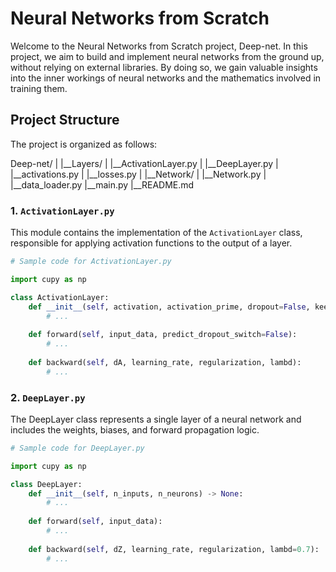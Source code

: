 # Neural Networks from Scratch

Welcome to the Neural Networks from Scratch project, Deep-net. In this project, we aim to build and implement neural networks from the ground up, without relying on external libraries. By doing so, we gain valuable insights into the inner workings of neural networks and the mathematics involved in training them.

## Project Structure

The project is organized as follows:

Deep-net/
|
|__Layers/
| |__ActivationLayer.py
| |__DeepLayer.py
| |__activations.py
| |__losses.py
|
|__Network/
| |__Network.py
|
|__data_loader.py
|__main.py
|__README.md



### 1. `ActivationLayer.py`

This module contains the implementation of the `ActivationLayer` class, responsible for applying activation functions to the output of a layer.

```python
# Sample code for ActivationLayer.py

import cupy as np

class ActivationLayer:
    def __init__(self, activation, activation_prime, dropout=False, keep_prob=0.6):
        # ...
    
    def forward(self, input_data, predict_dropout_switch=False):
        # ...
    
    def backward(self, dA, learning_rate, regularization, lambd):
        # ...
```
### 2. `DeepLayer.py`

The DeepLayer class represents a single layer of a neural network and includes the weights, biases, and forward propagation logic.

```python
# Sample code for DeepLayer.py

import cupy as np

class DeepLayer:
    def __init__(self, n_inputs, n_neurons) -> None:
        # ...
    
    def forward(self, input_data):
        # ...
    
    def backward(self, dZ, learning_rate, regularization, lambd=0.7):
        # ...
```